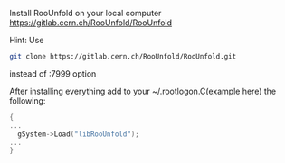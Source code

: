 Install RooUnfold on your local computer https://gitlab.cern.ch/RooUnfold/RooUnfold

Hint: Use 

```bash 
git clone https://gitlab.cern.ch/RooUnfold/RooUnfold.git
``` 
instead of :7999 option

After installing everything add to your ~/.rootlogon.C(example here) the following:
```cpp
{
...
  gSystem->Load("libRooUnfold");
...
}
```
